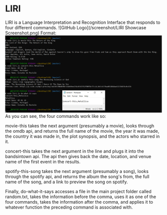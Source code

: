 # LIRI

LIRI is a Language Interpretation and Recognition Interface that responds to four different commands.
![GitHub Logo](/screenshot/LIRI Showcase Screenshot.png)
Format: ![Screenshot](https://raw.githubusercontent.com/HunterWilkins/LIRI/master/screenshot/LIRI%20Showcase%20Screenshot.png)
As you can see, the four commands work like so:

movie-this takes the next argument (presumably a movie), looks through the omdb api, and returns the full name
of the movie, the year it was made, the country it was made in, the plot synopsis, and the actors who starred
in it.

concert-this takes the next argument in the line and plugs it into the bandsintown api. The api then gives back 
the date, location, and venue name of the first event in the results.

spotify-this-song takes the next argument (presumably a song), looks through the spotify api, and returns the
album the song's from, the full name of the song, and a link to preview the song on spotify.

Finally, do-what-it-says accesses a file in the main project folder called random.txt, takes the 
information before the comma, uses it as one of the four commands, takes the information after the comma, and
applies it to whatever function the preceding command is associated with.
